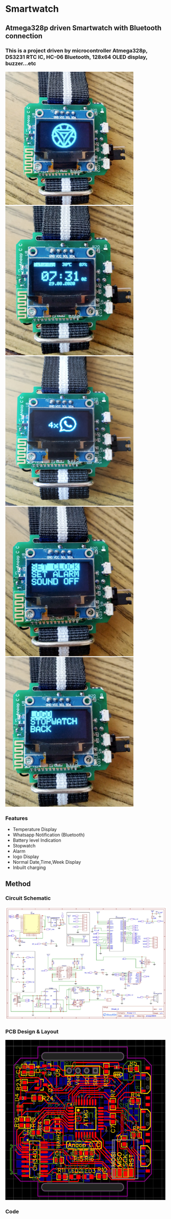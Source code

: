 # Smartwatch
## Atmega328p driven Smartwatch with Bluetooth connection
### This is a project driven by microcontroller Atmega328p, DS3231 RTC IC, HC-06 Bluetooth, 128x64 OLED display, buzzer...etc
![](https://github.com/anoopcc99/Smartwatch/blob/master/images/logo3.jpg?raw=true)
![](https://github.com/anoopcc99/Smartwatch/blob/master/images/date2.jpg?raw=true)
![](https://github.com/anoopcc99/Smartwatch/blob/master/images/not3.jpg?raw=true)
![](https://github.com/anoopcc99/Smartwatch/blob/master/images/menu3.jpg?raw=true)
![](https://github.com/anoopcc99/Smartwatch/blob/master/images/menu31.jpg?raw=true)
### Features
- Temperature Display
- Whatsapp Notification (Bluetooth)
- Battery level Indication
- Stopwatch
- Alarm
- logo Display
- Normal Date,Time,Week Display
- Inbuilt charging

## Method
### Circuit Schematic
![](https://github.com/anoopcc99/Smartwatch/blob/master/Schematic%20and%20Code/001.jpg?raw=true)

### PCB Design & Layout
![](https://github.com/anoopcc99/Smartwatch/blob/master/images/Layout_both.jpg)

### Code
```https://github.com/anoopcc99/Smartwatch/blob/master/Schematic%20and%20Code/final_own.ino
```
